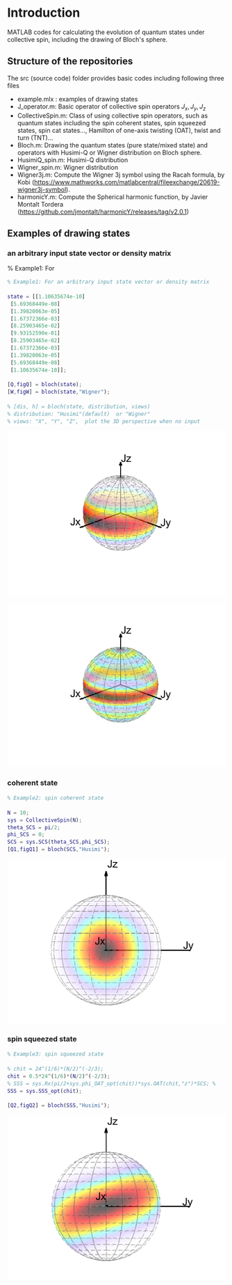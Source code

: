 # Introduction

MATLAB codes for calculating the evolution of quantum states under collective spin, including the drawing of Bloch's sphere.


## Structure of the repositories
The src (source code) folder provides basic codes including following three files
* example.mlx : examples of drawing states
* J_operator.m: Basic operator of collective spin operators $J_x,J_y,J_z$
* CollectiveSpin.m: Class of using collective spin operators, such as quantum states including the spin coherent states, spin squeezed states, spin cat states..., Hamilton of one-axis twisting (OAT), twist and turn (TNT)...
* Bloch.m:      Drawing the quantum states (pure state/mixed state) and operators with Husimi-Q or Wigner distribution on Bloch sphere.
* HusimiQ_spin.m: Husimi-Q distribution
* Wigner_spin.m: Wigner distribution
* Wigner3j.m: Compute the Wigner 3j symbol using the Racah formula, by Kobi (https://www.mathworks.com/matlabcentral/fileexchange/20619-wigner3j-symbol). 
* harmonicY.m: Compute the Spherical harmonic function, by Javier Montalt Tordera (https://github.com/jmontalt/harmonicY/releases/tag/v2.0.1)


## Examples of drawing states 

### an arbitrary input state vector or density matrix
% Example1: For 

```matlab
% Example1: For an arbitrary input state vector or density matrix

state = [[1.10635674e-10]
 [5.69368449e-08]
 [1.39820063e-05]
 [1.67372366e-03]
 [8.25903465e-02]
 [9.93152590e-01]
 [8.25903465e-02]
 [1.67372366e-03]
 [1.39820063e-05]
 [5.69368449e-08]
 [1.10635674e-10]];

[Q,figQ] = bloch(state);
[W,figW] = bloch(state,"Wigner");

% [dis, h] = bloch(state, distribution, views)
% distribution: "Husimi"(default)  or "Wigner"
% views: "X", "Y", "Z",  plot the 3D perspective when no input
```
![Husimi-Q distribution of an arbitrary input state](fig/ESS.png) 

![Wigner distribution of an arbitrary input state](fig/ESS_Wigner.png) 

### coherent state 
```matlab
% Example2: spin coherent state 

N = 10;
sys = CollectiveSpin(N);
theta_SCS = pi/2;
phi_SCS = 0;
SCS = sys.SCS(theta_SCS,phi_SCS);
[Q1,figQ1] = bloch(SCS,"Husimi");

```

![Husimi-Q distribution of SCS](fig/SCS.png) 


### spin squeezed state 
```matlab
% Example3: spin squeezed state 

% chit = 24^(1/6)*(N/2)^(-2/3); 
chit = 0.5*24^(1/6)*(N/2)^(-2/3);
% SSS = sys.Rx(pi/2+sys.phi_OAT_opt(chit))*sys.OAT(chit,"z")*SCS; %
SSS = sys.SSS_opt(chit);

[Q2,figQ2] = bloch(SSS,"Husimi");

```

![Husimi-Q distribution of SSS](fig/SSS.png) 
